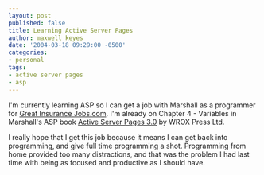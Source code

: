 ```yaml
---
layout: post
published: false
title: Learning Active Server Pages
author: maxwell keyes
date: '2004-03-18 09:29:00 -0500'
categories:
- personal
tags:
- active server pages
- asp
---
```


I'm currently learning ASP so I can get a job with Marshall as a programmer for
[Great Insurance Jobs.com](http://www.greatinsurancejobs.com/). I'm already on
Chapter 4 - Variables in Marshall's ASP book [Active Server Pages
3.0](http://www.amazon.com/exec/obidos/ASIN/0764543636/qid%3D1079620022/sr%3D2-2/redconfetti-20)
by WROX Press Ltd.

I really hope that I get this job because it means I can get back into
programming, and give full time programming a shot. Programming from home
provided too many distractions, and that was the problem I had last time with
being as focused and productive as I should have.
